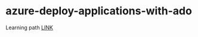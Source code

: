 # azure-deploy-applications-with-ado

Learning path [LINK](https://learn.microsoft.com/en-us/training/paths/deploy-applications-with-azure-devops/)
